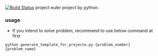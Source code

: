 [![Build Status](https://travis-ci.org/hogejiro/peppy.png?branch=master)](https://travis-ci.org/hogejiro/peppy)
project euler project by python.

### usage
* If you intend to solve problem, recommend to use below command at first
```
python generate_template_for_projecte.py {problem_number} {problem_name}
```
